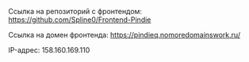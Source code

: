 Ссылка на репозиторий с фронтендом: https://github.com/Spline0/Frontend-Pindie

Ссылка на домен фронтенда: https://pindieq.nomoredomainswork.ru/

IP-адрес: 158.160.169.110
